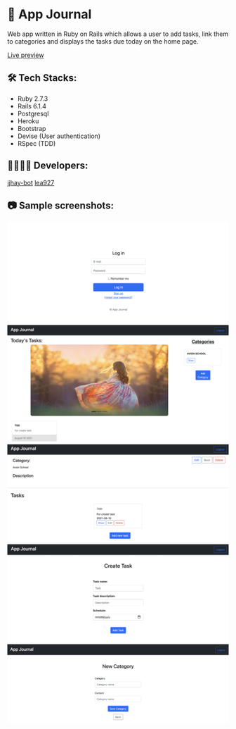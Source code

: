 # 🚀 App Journal

Web app written in Ruby on Rails which allows a user to add tasks, link them to categories and displays the tasks due today on the home page.

[Live preview](https://journal-app01.herokuapp.com/)

## 🛠 Tech Stacks:

- Ruby 2.7.3
- Rails 6.1.4
- Postgresql
- Heroku
- Bootstrap
- Devise (User authentication)
- RSpec (TDD)

## 👩‍💻👨‍💻 Developers:

[jjhay-bot](https://github.com/jjhay-bot)
[lea927](https://github.com/lea927)

## 📷 Sample screenshots:

![](readme_images/login.png)
![](readme_images/homepage.png)
![](readme_images/category.png)
![](readme_images/task.png)
![](readme_images/new_category.png)
